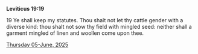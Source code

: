 **Leviticus 19:19**

19 Ye shall keep my statutes. Thou shalt not let thy cattle gender with a diverse kind: thou shalt not sow thy field with mingled seed: neither shall a garment mingled of linen and woollen come upon thee.

[Thursday 05-June, 2025](https://getbible.life/kjv/Leviticus/19/19)
